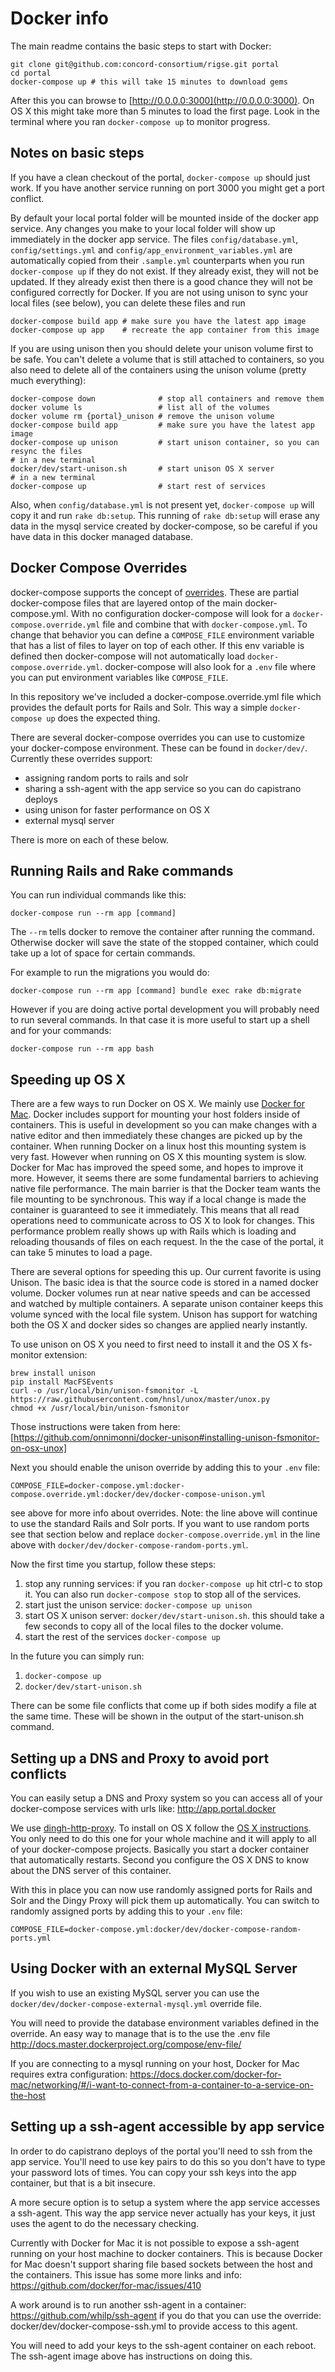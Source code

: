 # Docker info

The main readme contains the basic steps to start with Docker:

    git clone git@github.com:concord-consortium/rigse.git portal
    cd portal
    docker-compose up # this will take 15 minutes to download gems

After this you can browse to [http://0.0.0.0:3000](http://0.0.0.0:3000). On OS X this
might take more than 5 minutes to load the first page. Look in the terminal where you ran
`docker-compose up` to monitor progress.

## Notes on basic steps

If you have a clean checkout of the portal, `docker-compose up` should just work. If you
have another service running on port 3000 you might get a port conflict.

By default your local portal folder will be mounted inside of the docker app service.
Any changes you make to your local folder will show up immediately in the docker app
service. The files `config/database.yml`, `config/settings.yml` and
`config/app_environment_variables.yml` are automatically copied from their `.sample.yml`
counterparts when you run `docker-compose up` if they do not exist. If they already
exist, they will not be updated. If they already exist then there is a good chance
they will not be configured correctly for Docker. If you are not using unison to sync
your local files (see below), you can delete these files and run

    docker-compose build app # make sure you have the latest app image
    docker-compose up app    # recreate the app container from this image

If you are using unison then you should delete your unison volume first to be safe. You
can't delete a volume that is still attached to containers, so you also need to delete
all of the containers using the unison volume (pretty much everything):

    docker-compose down              # stop all containers and remove them
    docker volume ls                 # list all of the volumes
    docker volume rm {portal}_unison # remove the unison volume
    docker-compose build app         # make sure you have the latest app image
    docker-compose up unison         # start unison container, so you can resync the files
    # in a new terminal
    docker/dev/start-unison.sh       # start unison OS X server
    # in a new terminal
    docker-compose up                # start rest of services

Also, when `config/database.yml` is not present yet, `docker-compose up` will copy it
and run `rake db:setup`. This running of `rake db:setup` will erase any data in the
mysql service created by docker-compose, so be careful if you have data in this docker
managed database.

## Docker Compose Overrides

docker-compose supports the concept of
[overrides](https://docs.docker.com/compose/extends/#understanding-multiple-compose-files).
These are partial docker-compose files that are layered ontop of the main
docker-compose.yml. With no configuration docker-compose will look for a
`docker-compose.override.yml` file and combine that with `docker-compose.yml`.  To
change that behavior you can define a `COMPOSE_FILE` environment variable that has a list
of files to layer on top of each other. If this env variable is defined then
docker-compose will not automatically load `docker-compose.override.yml`. docker-compose
will also look for a `.env` file where you can put environment variables like
`COMPOSE_FILE`.

In this repository we've included a docker-compose.override.yml file which provides the
default ports for Rails and Solr. This way a simple `docker-compose up` does the expected
thing.

There are several docker-compose overrides you can use to customize your docker-compose
environment. These can be found in `docker/dev/`. Currently these overrides support:

- assigning random ports to rails and solr
- sharing a ssh-agent with the app service so you can do capistrano deploys
- using unison for faster performance on OS X
- external mysql server

There is more on each of these below.

## Running Rails and Rake commands

You can run individual commands like this:

    docker-compose run --rm app [command]

The `--rm` tells docker to remove the container after running the command. Otherwise
docker will save the state of the stopped container, which could take up a lot of space
for certain commands.

For example to run the migrations you would do:

    docker-compose run --rm app [command] bundle exec rake db:migrate

However if you are doing active portal development you will probably need to run several
commands. In that case it is more useful to start up a shell and for your commands:

    docker-compose run --rm app bash

## Speeding up OS X

There are a few ways to run Docker on OS X. We mainly use
[Docker for Mac](https://docs.docker.com/docker-for-mac/).
Docker includes support for mounting your host folders inside of containers. This is
useful in development so you can make changes with a native editor and then immediately
these changes are picked up by the container.  When running Docker on a linux host this
mounting system is very fast. However when running on OS X this mounting system is slow.
Docker for Mac has improved the speed some, and hopes to improve it more. However, it
seems there are some fundamental barriers to achieving native file performance. The main
barrier is that the Docker team wants the file mounting to be synchronous. This way if
a local change is made the container is guaranteed to see it immediately. This means that
all read operations need to communicate across to OS X to look for changes. This
performance problem really shows up with Rails which is loading and reloading thousands
of files on each request. In the the case of the portal, it can take 5 minutes to load a
page.

There are several options for speeding this up. Our current favorite is using Unison.
The basic idea is that the source code is stored in a named docker volume. Docker volumes
run at near native speeds and can be accessed and watched by multiple containers. A
separate unison container keeps this volume synced with the local file system. Unison has
support for watching both the OS X and docker sides so changes are applied nearly
instantly.

To use unison on OS X you need to first need to install it and the OS X fs-monitor
extension:

    brew install unison
    pip install MacFSEvents
    curl -o /usr/local/bin/unison-fsmonitor -L https://raw.githubusercontent.com/hnsl/unox/master/unox.py
    chmod +x /usr/local/bin/unison-fsmonitor

Those instructions were taken from here:
[https://github.com/onnimonni/docker-unison#installing-unison-fsmonitor-on-osx-unox]

Next you should enable the unison override by adding this to your `.env` file:

    COMPOSE_FILE=docker-compose.yml:docker-compose.override.yml:docker/dev/docker-compose-unison.yml

see above for more info about overrides. Note: the line above will continue to use the
standard Rails and Solr ports. If you want to use random ports see that section below
and replace `docker-compose.override.yml` in the line above with
`docker/dev/docker-compose-random-ports.yml`.

Now the first time you startup, follow these steps:

1. stop any running services: if you ran `docker-compose up` hit ctrl-c to stop it. You
can also run `docker-compose stop` to stop all of the services.
2. start just the unison service: `docker-compose up unison`
3. start OS X unison server: `docker/dev/start-unison.sh`. this should take a few seconds
to copy all of the local files to the docker volume.
4. start the rest of the services `docker-compose up`

In the future you can simply run:

1. `docker-compose up`
2. `docker/dev/start-unison.sh`

There can be some file conflicts that come up if both sides modify a file at the same
time. These will be shown in the output of the start-unison.sh command.

## Setting up a DNS and Proxy to avoid port conflicts

You can easily setup a DNS and Proxy system so you can access all of your docker-compose
services with urls like: http://app.portal.docker

We use [dingh-http-proxy](https://github.com/codekitchen/dinghy-http-proxy). To install
on OS X follow the
[OS X instructions](https://github.com/codekitchen/dinghy-http-proxy#os-x).
You only need to do this one for your whole machine and it will apply to all of your
docker-compose projects. Basically you start a docker container that automatically
restarts. Second you configure the OS X DNS to know about the DNS server of this
container.

With this in place you can now use randomly assigned ports for Rails and Solr and
the Dingy Proxy will pick them up automatically. You can switch to randomly assigned
ports by adding this to your `.env` file:

    COMPOSE_FILE=docker-compose.yml:docker/dev/docker-compose-random-ports.yml

## Using Docker with an external MySQL Server

If you wish to use an existing MySQL server you can use the
`docker/dev/docker-compose-external-mysql.yml` override file.

You will need to provide the database environment variables defined in the override.
An easy way to manage that is to the use the .env file
http://docs.master.dockerproject.org/compose/env-file/

If you are connecting to a mysql running on your host, Docker for Mac requires extra
configuration:
https://docs.docker.com/docker-for-mac/networking/#/i-want-to-connect-from-a-container-to-a-service-on-the-host

## Setting up a ssh-agent accessible by app service

In order to do capistrano deploys of the portal you'll need to ssh from the app service.
You'll need to use key pairs to do this so you don't have to type your password lots of
times. You can copy your ssh keys into the app container, but that is a bit insecure.

A more secure option is to setup a system where the app service accesses a ssh-agent.
This way the app service never actually has your keys, it just uses the agent to do the
necessary checking.

Currently with Docker for Mac it is not possible to expose a ssh-agent running on your
host machine to docker containers. This is because Docker for Mac doesn't support sharing
file based sockets between the host and the containers. This issue has some more links
and info: https://github.com/docker/for-mac/issues/410

A work around is to run another ssh-agent in a container:
https://github.com/whilp/ssh-agent if you do that you can use the override:
docker/dev/docker-compose-ssh.yml to provide access to this agent.

You will need to add your keys to the ssh-agent container on each reboot. The ssh-agent
image above has instructions on doing this.
